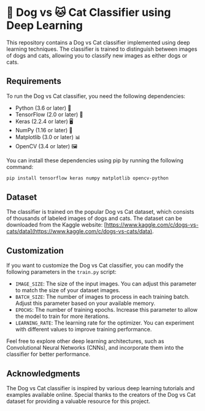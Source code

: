 # 🐶 Dog vs 🐱 Cat Classifier using Deep Learning

This repository contains a Dog vs Cat classifier implemented using deep learning techniques. The classifier is trained to distinguish between images of dogs and cats, allowing you to classify new images as either dogs or cats.

## Requirements

To run the Dog vs Cat classifier, you need the following dependencies:

- Python (3.6 or later) 🐍
- TensorFlow (2.0 or later) 🧠
- Keras (2.2.4 or later) 🖥️
- NumPy (1.16 or later) 🔢
- Matplotlib (3.0 or later) 📊
- OpenCV (3.4 or later) 🖼️

You can install these dependencies using pip by running the following command:

```bash
pip install tensorflow keras numpy matplotlib opencv-python
```

## Dataset

The classifier is trained on the popular Dog vs Cat dataset, which consists of thousands of labeled images of dogs and cats. The dataset can be downloaded from the Kaggle website: [https://www.kaggle.com/c/dogs-vs-cats/data](https://www.kaggle.com/c/dogs-vs-cats/data).


## Customization

If you want to customize the Dog vs Cat classifier, you can modify the following parameters in the `train.py` script:

- `IMAGE_SIZE`: The size of the input images. You can adjust this parameter to match the size of your dataset images.
- `BATCH_SIZE`: The number of images to process in each training batch. Adjust this parameter based on your available memory.
- `EPOCHS`: The number of training epochs. Increase this parameter to allow the model to train for more iterations.
- `LEARNING_RATE`: The learning rate for the optimizer. You can experiment with different values to improve training performance.

Feel free to explore other deep learning architectures, such as Convolutional Neural Networks (CNNs), and incorporate them into the classifier for better performance.

## Acknowledgments

The Dog vs Cat classifier is inspired by various deep learning tutorials and examples available online. Special thanks to the creators of the Dog vs Cat dataset for providing a valuable resource for this project.
